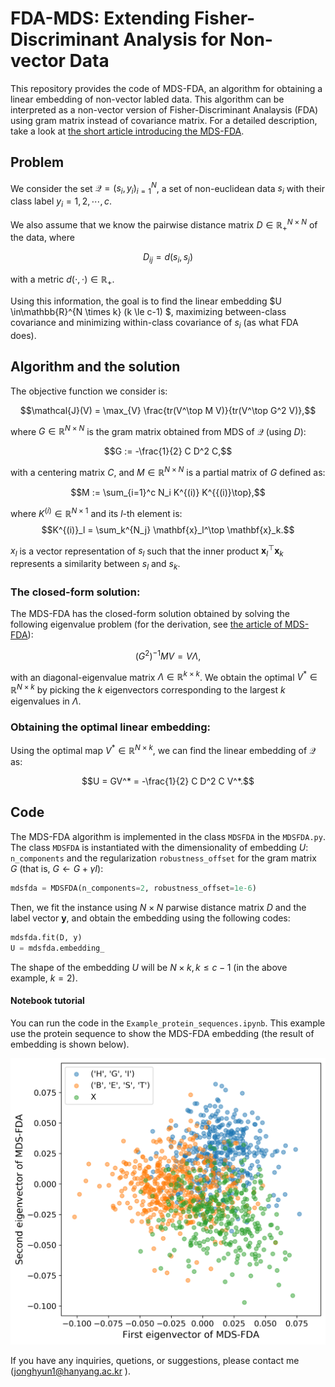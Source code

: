 # FDA-MDS: Extending Fisher-Discriminant Analysis for Non-vector Data

This repository provides the code of MDS-FDA, an algorithm for obtaining a linear embedding of non-vector labled data. This algorithm can be interpreted as a non-vector version of Fisher-Discriminant Analaysis (FDA) using gram matrix instead of covariance matrix. For a detailed description, take a look at [the short article introducing the MDS-FDA](https://github.com/JH-Won/MDS-FDA/blob/main/MDS-FDA.pdf).  

## Problem

We consider the set $\mathcal{Q} = {(s_i, y_i)}_{i=1}^{N}$, a set of non-euclidean data $s_i$ with their class label $y_i = 1,2,\cdots, c$. 

We also assume that we know the pairwise distance matrix $D \in\mathbb{R}_+^{N \times N}$ of the data, where

$$D_{ij} = d(s_i, s_j)$$ 

with a metric $d(\cdot, \cdot) \in \mathbb{R}_+$. 

Using this information, the goal is to find the linear embedding $U \in\mathbb{R}^{N \times k} (k \le c-1) $, maximizing between-class covariance and minimizing within-class covariance of $s_i$ (as what FDA does).


## Algorithm and the solution
The objective function we consider is:

$$\mathcal{J}(V) = \max_{V} \frac{tr(V^\top M V)}{tr(V^\top G^2 V)},$$

where $G\in\mathbb{R}^{N \times N}$ is the gram matrix obtained from MDS of $\mathcal{Q}$ (using $D$):

$$G := -\frac{1}{2} C D^2 C,$$ 

with a centering matrix $C,$ and $M \in\mathbb{R}^{N \times N}$ is a partial matrix of $G$ defined as:

$$M := \sum_{i=1}^c N_i  K^{(i)} K^{{(i)}\top},$$ 

where $K^{(i)} \in\mathbb{R}^{N \times 1}$ and its $l$-th element is: $$K^{(i)}_l = \sum_k^{N_j} \mathbf{x}_l^\top \mathbf{x}_k.$$ 

$x_l$ is a vector representation of $s_l$ such that the inner product $\mathbf{x}_l^\top \mathbf{x}_k$ represents a similarity between $s_l$ and $s_k$.


### The closed-form solution:
The MDS-FDA has the closed-form solution obtained by solving the following eigenvalue problem (for the derivation, see [the article of MDS-FDA](https://github.com/JH-Won/MDS-FDA/blob/main/MDS-FDA.pdf)):

$$ (G^2)^{-1} M V = V \Lambda,$$

with an diagonal-eigenvalue matrix $\Lambda \in \mathbb{R}^{k \times k}$. We obtain the optimal $V^*\in\mathbb{R}^{N \times k}$ by picking the $k$ eigenvectors corresponding to the largest $k$ eigenvalues in $\Lambda$.


### Obtaining the optimal linear embedding: 
Using the optimal map $V^*\in\mathbb{R}^{N \times k}$, we can find the linear embedding of $\mathcal{Q}$ as:

$$U = GV^* = -\frac{1}{2} C D^2 C V^*.$$


## Code

The MDS-FDA algorithm is implemented in the class `MDSFDA` in the `MDSFDA.py`. The class `MDSFDA` is instantiated with the dimensionality of embedding $U$: `n_components` and the regularization `robustness_offset` for the gram matrix $G$ (that is, $G \leftarrow G + \gamma I$):
```python
mdsfda = MDSFDA(n_components=2, robustness_offset=1e-6)
```
Then, we fit the instance using $N \times N$ parwise distance matrix $D$ and the label vector $\mathbf{y}$, and obtain the embedding using the following codes:
```python
mdsfda.fit(D, y)
U = mdsfda.embedding_
```
The shape of the embedding $U$ will be $N \times k, k \le c-1$ (in the above example, $k=2$).


#### Notebook tutorial

You can run the code in the `Example_protein_sequences.ipynb`. This example use the protein sequence to show the MDS-FDA embedding (the result of embedding is shown below). 

![Example result of MDS-FDA](https://github.com/JH-Won/MDS-FDA/blob/main/example_embedding.png) 

If you have any inquiries, quetions, or suggestions, please contact me (jonghyun1@hanyang.ac.kr ).

